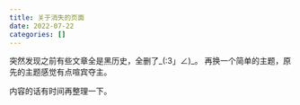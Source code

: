 ```yaml
---
title: 关于消失的页面
date: 2022-07-22
categories: []
---
```


突然发现之前有些文章全是黑历史，全删了_(:3」∠)_。 再换一个简单的主题，原先的主题感觉有点喧宾夺主。

内容的话有时间再整理一下。
